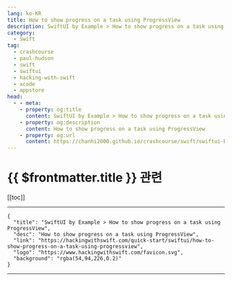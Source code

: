 ```yaml
---
lang: ko-KR
title: How to show progress on a task using ProgressView
description: SwiftUI by Example > How to show progress on a task using ProgressView
category:
  - Swift
tag: 
  - crashcourse
  - paul-hudson
  - swift
  - swiftui
  - hacking-with-swift
  - xcode
  - appstore
head:
  - - meta:
    - property: og:title
      content: SwiftUI by Example > How to show progress on a task using ProgressView
    - property: og:description
      content: How to show progress on a task using ProgressView
    - property: og:url
      content: https://chanhi2000.github.io/crashcourse/swift/swiftui-by-example/06-user-interface-controls/how-to-show-progress-on-a-task-using-progressview.html
---
```


# {{ $frontmatter.title }} 관련

[[toc]]

---

```component VPCard
{
  "title": "SwiftUI by Example > How to show progress on a task using ProgressView",
  "desc": "How to show progress on a task using ProgressView",
  "link": "https://hackingwithswift.com/quick-start/swiftui/how-to-show-progress-on-a-task-using-progressview",
  "logo": "https://www.hackingwithswift.com/favicon.svg",
  "background": "rgba(54,94,226,0.2)"
}
```

---

<TagLinks />